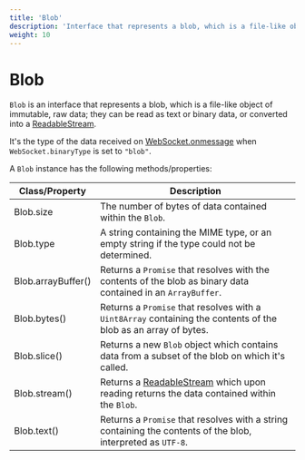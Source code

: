 ```yaml
---
title: 'Blob'
description: 'Interface that represents a blob, which is a file-like object of immutable, raw data; they can be read as text or binary data, or converted into a ReadableStream.'
weight: 10
---
```


# Blob

`Blob` is an interface that represents a blob, which is a file-like object of immutable, raw data; they can be read as text or binary data, or converted into a [ReadableStream](https://grafana.com/docs/k6/<K6_VERSION>/javascript-api/k6-experimental/streams/readablestream).

It's the type of the data received on [WebSocket.onmessage](https://grafana.com/docs/k6/<K6_VERSION>/javascript-api/k6-experimental/websockets/websocket/websocket-onmessage) when `WebSocket.binaryType` is set to `"blob"`.

A `Blob` instance has the following methods/properties:

<!-- vale off -->

| Class/Property     | Description                                                                                                                                                                                 |
| ------------------ | ------------------------------------------------------------------------------------------------------------------------------------------------------------------------------------------- |
| Blob.size          | The number of bytes of data contained within the `Blob`.                                                                                                                                    |
| Blob.type          | A string containing the MIME type, or an empty string if the type could not be determined.                                                                                                  |
| Blob.arrayBuffer() | Returns a `Promise` that resolves with the contents of the blob as binary data contained in an `ArrayBuffer`.                                                                               |
| Blob.bytes()       | Returns a `Promise` that resolves with a `Uint8Array` containing the contents of the blob as an array of bytes.                                                                             |
| Blob.slice()       | Returns a new `Blob` object which contains data from a subset of the blob on which it's called.                                                                                             |
| Blob.stream()      | Returns a [ReadableStream](https://grafana.com/docs/k6/<K6_VERSION>/javascript-api/k6-experimental/streams/readablestream) which upon reading returns the data contained within the `Blob`. |
| Blob.text()        | Returns a `Promise` that resolves with a string containing the contents of the blob, interpreted as `UTF-8`.                                                                                |

<!-- vale on -->
